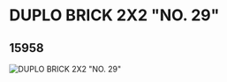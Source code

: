 # DUPLO BRICK 2X2 "NO. 29"
## 15958
![DUPLO BRICK 2X2 "NO. 29"](https://lc-www-live-s.legocdn.com/media/bricks/5/2/6056479.jpg)